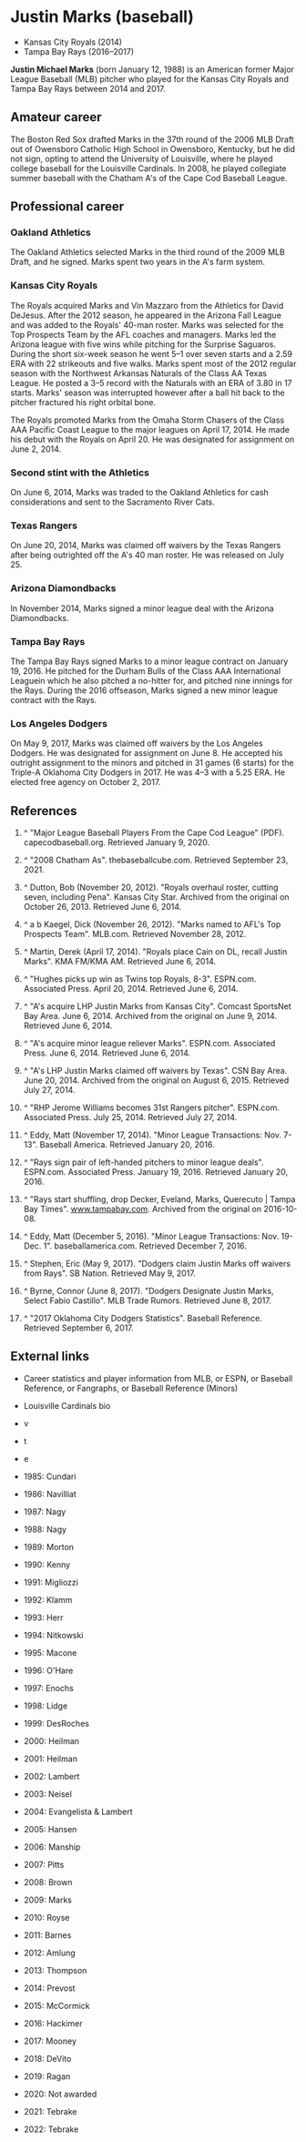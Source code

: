 # Justin Marks (baseball)

 - Kansas City Royals (2014)
 - Tampa Bay Rays (2016–2017)

**Justin Michael Marks**  (born January 12, 1988) is an American former Major League Baseball (MLB) pitcher who played for the Kansas City Royals and Tampa Bay Rays between 2014 and 2017.

## Amateur career

The Boston Red Sox drafted Marks in the 37th round of the 2006 MLB Draft out of Owensboro Catholic High School in Owensboro, Kentucky, but he did not sign, opting to attend the University of Louisville, where he played college baseball for the Louisville Cardinals. In 2008, he played collegiate summer baseball with the Chatham A's of the Cape Cod Baseball League.

## Professional career

### Oakland Athletics

The Oakland Athletics selected Marks in the third round of the 2009 MLB Draft, and he signed. Marks spent two years in the A's farm system.

### Kansas City Royals

The Royals acquired Marks and Vin Mazzaro from the Athletics for David DeJesus. After the 2012 season, he appeared in the Arizona Fall League and was added to the Royals' 40-man roster. Marks was selected for the Top Prospects Team by the AFL coaches and managers. Marks led the Arizona league with five wins while pitching for the Surprise Saguaros. During the short six-week season he went 5–1 over seven starts and a 2.59 ERA with 22 strikeouts and five walks. Marks spent most of the 2012 regular season with the Northwest Arkansas Naturals of the Class AA Texas League. He posted a 3–5 record with the Naturals with an ERA of 3.80 in 17 starts. Marks' season was interrupted however after a ball hit back to the pitcher fractured his right orbital bone.

The Royals promoted Marks from the  Omaha Storm Chasers of the Class AAA Pacific Coast League to the major leagues on April 17, 2014. He made  his debut with the Royals on April 20. He was designated for assignment on June 2, 2014.

### Second stint with the Athletics

On June 6, 2014, Marks was traded to the Oakland Athletics for cash considerations and sent to the Sacramento River Cats.

### Texas Rangers

On June 20, 2014, Marks was claimed off waivers by the Texas Rangers after being outrighted off the A's 40 man roster. He was released on July 25.

### Arizona Diamondbacks

In November 2014, Marks signed a minor league deal with the Arizona Diamondbacks.

### Tampa Bay Rays

The Tampa Bay Rays signed Marks to a minor league contract on January 19, 2016. He pitched for the Durham Bulls of the Class AAA International Leaguein which he also pitched a no-hitter for, and pitched nine innings for the Rays. During the 2016 offseason, Marks signed a new minor league contract with the Rays.

### Los Angeles Dodgers

On May 9, 2017, Marks was claimed off waivers by the Los Angeles Dodgers. He was designated for assignment on June 8. He accepted his outright assignment to the minors and pitched in 31 games (6 starts) for the Triple-A Oklahoma City Dodgers in 2017. He was 4–3 with a 5.25 ERA. He elected free agency on October 2, 2017.

## References

 1. ^ "Major League Baseball Players From the Cape Cod League" (PDF). capecodbaseball.org. Retrieved January 9, 2020.

 2. ^ "2008 Chatham As". thebaseballcube.com. Retrieved September 23, 2021.

 3. ^ Dutton, Bob (November 20, 2012). "Royals overhaul roster, cutting seven, including Pena". Kansas City Star. Archived from the original on October 26, 2013. Retrieved June 6, 2014.

 4. ^ a b Kaegel, Dick (November 26, 2012). "Marks named to AFL's Top Prospects Team". MLB.com. Retrieved November 28, 2012.

 5. ^ Martin, Derek (April 17, 2014). "Royals place Cain on DL, recall Justin Marks". KMA FM/KMA AM. Retrieved June 6, 2014.

 6. ^ "Hughes picks up win as Twins top Royals, 8-3". ESPN.com. Associated Press. April 20, 2014. Retrieved June 6, 2014.

 7. ^ "A's acquire LHP Justin Marks from Kansas City". Comcast SportsNet Bay Area. June 6, 2014. Archived from the original on June 9, 2014. Retrieved June 6, 2014.

 8. ^ "A's acquire minor league reliever Marks". ESPN.com. Associated Press. June 6, 2014. Retrieved June 6, 2014.

 9. ^ "A's LHP Justin Marks claimed off waivers by Texas". CSN Bay Area. June 20, 2014. Archived from the original on August 6, 2015. Retrieved July 27, 2014.

 10. ^ "RHP Jerome Williams becomes 31st Rangers pitcher". ESPN.com. Associated Press. July 25, 2014. Retrieved July 27, 2014.

 11. ^ Eddy, Matt (November 17, 2014). "Minor League Transactions: Nov. 7-13". Baseball America. Retrieved January 20, 2016.

 12. ^ "Rays sign pair of left-handed pitchers to minor league deals". ESPN.com. Associated Press. January 19, 2016. Retrieved January 20, 2016.

 13. ^ "Rays start shuffling, drop Decker, Eveland, Marks, Querecuto | Tampa Bay Times". www.tampabay.com. Archived from the original on 2016-10-08. 

 14. ^ Eddy, Matt (December 5, 2016). "Minor League Transactions: Nov. 19-Dec. 1". baseballamerica.com. Retrieved December 7, 2016.

 15. ^ Stephen, Eric (May 9, 2017). "Dodgers claim Justin Marks off waivers from Rays". SB Nation. Retrieved May 9, 2017.

 16. ^ Byrne, Connor (June 8, 2017). "Dodgers Designate Justin Marks, Select Fabio Castillo". MLB Trade Rumors. Retrieved June 8, 2017.

 17. ^ "2017 Oklahoma City Dodgers Statistics". Baseball Reference. Retrieved September 6, 2017.


## External links

 - Career statistics and player information from MLB, or ESPN, or Baseball Reference, or Fangraphs, or Baseball Reference (Minors)
 - Louisville Cardinals bio

 - v
 - t
 - e

 - 1985: Cundari
 - 1986: Navilliat
 - 1987: Nagy
 - 1988: Nagy
 - 1989: Morton
 - 1990: Kenny
 - 1991: Migliozzi
 - 1992: Klamm
 - 1993: Herr
 - 1994: Nitkowski
 - 1995: Macone
 - 1996: O'Hare
 - 1997: Enochs
 - 1998: Lidge
 - 1999: DesRoches
 - 2000: Heilman
 - 2001: Heilman
 - 2002: Lambert
 - 2003: Neisel
 - 2004: Evangelista & Lambert
 - 2005: Hansen
 - 2006: Manship
 - 2007: Pitts
 - 2008: Brown
 - 2009: Marks
 - 2010: Royse
 - 2011: Barnes
 - 2012: Amlung
 - 2013: Thompson
 - 2014: Prevost
 - 2015: McCormick
 - 2016: Hackimer
 - 2017: Mooney
 - 2018: DeVito
 - 2019: Ragan
 - 2020: Not awarded
 - 2021: Tebrake
 - 2022: Tebrake

